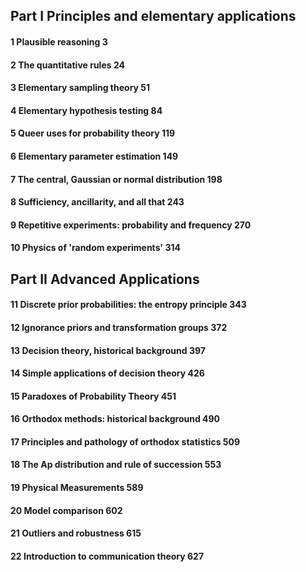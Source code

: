 
## Part I Principles and elementary applications
#### 1 Plausible reasoning 3
#### 2 The quantitative rules 24
#### 3 Elementary sampling theory 51
#### 4 Elementary hypothesis testing 84
#### 5 Queer uses for probability theory 119
#### 6 Elementary parameter estimation 149
#### 7 The central, Gaussian or normal distribution 198
#### 8 Sufficiency, ancillarity, and all that 243
#### 9 Repetitive experiments: probability and frequency 270
#### 10 Physics of 'random experiments' 314

## Part II Advanced Applications
#### 11 Discrete prior probabilities: the entropy principle 343
#### 12 Ignorance priors and transformation groups 372
#### 13 Decision theory, historical background 397
#### 14 Simple applications of decision theory 426
#### 15 Paradoxes of Probability Theory 451
#### 16 Orthodox methods: historical background 490
#### 17 Principles and pathology of orthodox statistics 509
#### 18 The Ap distribution and rule of succession 553
#### 19 Physical Measurements 589
#### 20 Model comparison 602
#### 21 Outliers and robustness 615
#### 22 Introduction to communication theory 627
